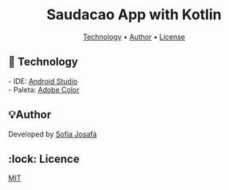<h1 align="center">Saudacao App with Kotlin</h1>

<p align="center">
 <a href="#technology">Technology</a> • 
 <a href="#author">Author</a> •
 <a href="#licence">License</a>
</p>

<h2 id=technology>🔎 Technology</h2>
- IDE: <a href="https://developer.android.com/studio">Android Studio</a><br>
- Paleta: <a href="https://color.adobe.com/pt/explore">Adobe Color</a>

<h2 id=author>💡Author</h2>
Developed by <a href="https://www.linkedin.com/in/sofia-josaf%C3%A1-062a18310/" target="_blank">Sofia Josafá</a>


<h2 id=licence>:lock: Licence</h2>
<a href="https://github.com/sosojosafars/csharp-unit-test-programada-mente/blob/main/LICENSE" target="_blank">MIT</a>
